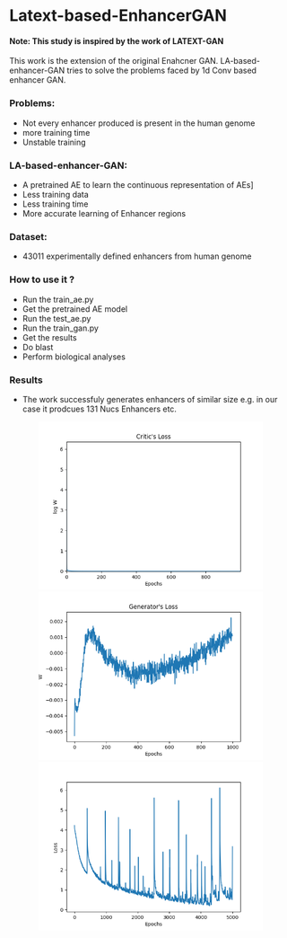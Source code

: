 # Latext-based-EnhancerGAN
#### Note: This study is inspired by the work of LATEXT-GAN

This work is the extension of the original Enahcner GAN. LA-based-enhancer-GAN tries to solve the problems faced by 1d Conv based enhancer GAN.


### Problems:
- Not every enhancer produced is present in the human genome
- more training time
- Unstable training


### LA-based-enhancer-GAN:
- A pretrained AE to learn the continuous representation of AEs]
- Less training data 
- Less training time
- More accurate learning of Enhancer regions



### Dataset:
- 43011 experimentally defined enhancers from human genome


### How to use it ?
- Run the train_ae.py
- Get the pretrained AE model
- Run the test_ae.py
- Run the train_gan.py
- Get the results
- Do blast
- Perform biological analyses

### Results
- The work successfuly generates enhancers of similar size e.g. in our case it prodcues 131 Nucs Enhancers etc.


<p align="middle"> 
  <img src="/closs.png" width="400" />
  <img src="/gloss.png" width="400" /> 
  <img src="/ae_loss.png" width="400" />
</p>
